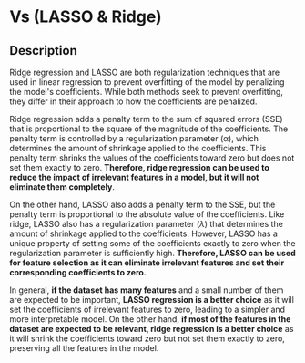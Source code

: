 # Vs (LASSO & Ridge)

## Description

Ridge regression and LASSO are both regularization techniques that are used in linear regression to prevent overfitting of the model by penalizing the model's coefficients. While both methods seek to prevent overfitting, they differ in their approach to how the coefficients are penalized.

Ridge regression adds a penalty term to the sum of squared errors (SSE) that is proportional to the square of the magnitude of the coefficients. The penalty term is controlled by a regularization parameter (α), which determines the amount of shrinkage applied to the coefficients. This penalty term shrinks the values of the coefficients toward zero but does not set them exactly to zero. **Therefore, ridge regression can be used to reduce the impact of irrelevant features in a model, but it will not eliminate them completely**.

On the other hand, LASSO also adds a penalty term to the SSE, but the penalty term is proportional to the absolute value of the coefficients. Like ridge, LASSO also has a regularization parameter ($\lambda$) that determines the amount of shrinkage applied to the coefficients. However, LASSO has a unique property of setting some of the coefficients exactly to zero when the regularization parameter is sufficiently high. **Therefore, LASSO can be used for feature selection as it can eliminate irrelevant features and set their corresponding coefficients to zero.**

In general, **if the dataset has many features** and a small number of them are expected to be important, **LASSO regression is a better choice** as it will set the coefficients of irrelevant features to zero, leading to a simpler and more interpretable model. On the other hand, **if most of the features in the dataset are expected to be relevant, ridge regression is a better choice** as it will shrink the coefficients toward zero but not set them exactly to zero, preserving all the features in the model.
